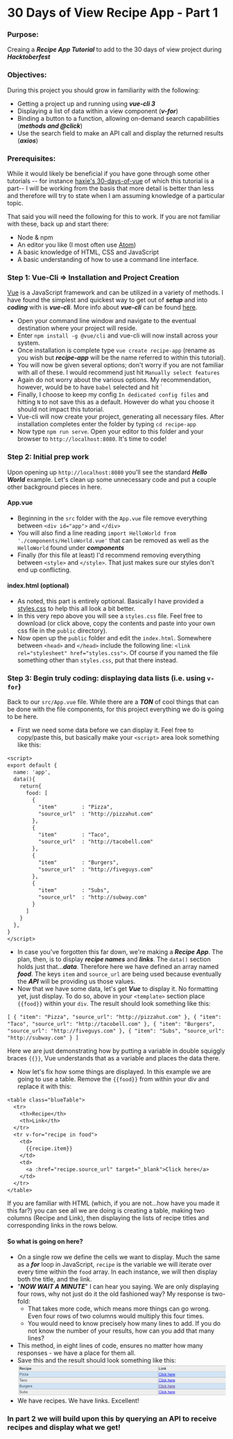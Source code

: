 # 30 Days of View Recipe App - Part 1

### Purpose:
Creaing a ***Recipe App Tutorial*** to add to the 30 days of view project during ***Hacktoberfest***

### Objectives:
During this project you should grow in familiarity with the following:
* Getting a project up and running using ***vue-cli 3***
* Displaying a list of data within a view component (***v-for***)
* Binding a button to a function, allowing on-demand search capabilities (***methods and @click***)
* Use the search field to make an API call and display the returned results (***axios***)

### Prerequisites:
While it would likely be beneficial if you have gone through some other tutorials -- for instance [haxie's 30-days-of-vue](https://github.com/haxzie/30-days-of-vue) of which this tutorial is a part-- I will be working from the basis that more detail is better than less and therefore will try to state when I am assuming knowledge of a particular topic.

That said you will need the following for this to work. If you are not familiar with these, back up and start there:
* Node & npm
* An editor you like (I most often use [Atom](http://atom.io))
* A basic knowledge of HTML, CSS and JavaScript
* A basic understanding of how to use a command line interface.

### Step 1: Vue-Cli => Installation and Project Creation
[Vue](http://vuejs.org) is a JavaScript framework and can be utilized in a variety of methods. I have found the simplest and quickest way to get out of ***setup*** and into ***coding*** with is ***vue-cli***. More info about ***vue-cli*** can be found [here](https://cli.vuejs.org/).
* Open your command line window and navigate to the eventual destination where your project will reside.
* Enter `npm install -g @vue/cli` and vue-cli will now install across your system.
* Once installation is complete type `vue create recipe-app` (rename as you wish but ***recipe-app*** will be the name referred to within this tutorial).
* You will now be given several options; don't worry if you are not familiar with all of these. I would recommend just hit `Manually select features`
* Again do not worry about the various options. My recommendation, however, would be to have `babel` selected and hit `<Enter>
* Finally, I choose to keep my config `In dedicated config files` and hitting `N` to not save this as a default. However do what you choose it should not impact this tutorial.
* Vue-cli will now create your project, generating all necessary files. After installation completes enter the folder by typing `cd recipe-app`
* Now type `npm run serve`. Open your editor to this folder and your browser to `http://localhost:8080`. It's time to code!

### Step 2: Initial prep work
Upon opening up `http://localhost:8080` you'll see the standard ***Hello World*** example. Let's clean up some unnecessary code and put a couple other background pieces in here.
#### App.vue
* Beginning in the `src` folder with the `App.vue` file remove everything between `<div id="app">` and `</div>`
* You will also find a line reading `import HelloWorld from './components/HelloWorld.vue'` that can be removed as well as the `HelloWorld` found under ***components***
* Finally (for this file at least) I'd recommend removing everything between `<style>` and `</style>`. That just makes sure our styles don't end up conflicting.

#### index.html (optional)
* As noted, this part is entirely optional. Basically I have provided a [styles.css](http://#) to help this all look a bit better.
* In this very repo above you will see a `styles.css` file. Feel free to download (or click above, copy the contents and paste into your own css file in the `public` directory).
* Now open up the `public` folder and edit the `index.html`. Somewhere between `<head>` and `</head>` include the following line: `<link rel="stylesheet" href="styles.css">`. Of course if you named the file something other than `styles.css`, put that there instead.

### Step 3: Begin truly coding: displaying data lists (i.e. using `v-for`)
Back to our `src/App.vue` file. While there are a ***TON*** of cool things that can be done with the file components, for this project everything we do is going to be here.
* First we need some data before we can display it. Feel free to copy/paste this, but basically make your `<script>` area look something like this:

```
<script>
export default {
  name: 'app',
  data(){
    return{
      food: [
        {
          "item"        : "Pizza",
          "source_url"  : "http://pizzahut.com"
        },
        {
          "item"        : "Taco",
          "source_url"  : "http://tacobell.com"
        },
        {
          "item"        : "Burgers",
          "source_url"  : "http://fiveguys.com"
        },
        {
          "item"        : "Subs",
          "source_url"  : "http://subway.com"
        }
      ]
    }
  },
}
</script>
```
* In case you've forgotten this far down, we're making a ***Recipe App***. The plan, then, is to display ***recipe names*** and ***links***. The `data()` section holds just that...***data***. Therefore here we have defined an array named ***food***. The keys `item` and `source_url` are being used because eventually the ***API*** will be providing us those values.
* Now that we have some data, let's get ***Vue*** to display it. No formatting yet, just display. To do so, above in your `<template>` section place `{{food}}` within your `div`. The result should look something like this:

```
[ { "item": "Pizza", "source_url": "http://pizzahut.com" }, { "item": "Taco", "source_url": "http://tacobell.com" }, { "item": "Burgers", "source_url": "http://fiveguys.com" }, { "item": "Subs", "source_url": "http://subway.com" } ]
```
Here we are just demonstrating how by putting a variable in double squiggly braces `{{}}`, Vue understands that as a variable and places the data there.
* Now let's fix how some things are displayed. In this example we are going to use a table. Remove the `{{food}}` from within your div and replace it with this:

```
<table class="blueTable">
  <tr>
    <th>Recipe</th>
    <th>Link</th>
  </tr>
  <tr v-for="recipe in food">
    <td>
      {{recipe.item}}
    </td>
    <td>
      <a :href="recipe.source_url" target="_blank">Click here</a>
    </td>
  </tr>
</table>
```
If you are familiar with HTML (which, if you are not...how have you made it this far?) you can see all we are doing is creating a table, making two columns (Recipe and Link), then displaying the lists of recipe titles and corresponding links in the rows below.

#### So what is going on here?
* On a single row we define the cells we want to display. Much the same as a ***for*** loop in JavaScript, `recipe` is the variable we will iterate over every time within the `food` array. In each instance, we will then display both the title, and the link.
* "***NOW WAIT A MINUTE***" I can hear you saying. We are only displaying four rows, why not just do it the old fashioned way? My response is two-fold:
  - That takes more code, which means more things can go wrong. Even four rows of two columns would multiply this four times.
  - You would need to know precisely how many lines to add. If you do not know the number of your results, how can you add that many lines?
* This  method, in eight lines of code, ensures no matter how many responses - we have a place for them all.
* Save this and the result should look something like this:
![img1](https://github.com/markrmessmore/Day8-Recipe-Search-App/blob/master/images/1.jpg?raw=true)
* We have recipes. We have links. Excellent!

### In part 2 we will build upon this by querying an API to receive recipes and display what we get!
